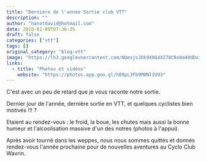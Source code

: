 ```yaml
---
title: "Dernière de l'année Sortie club VTT"
description: ""
author: "hanotdavid@hotmail.com"
date: 2018-01-09T07:36:35
draft: false
categories: ["vtt"]
tags: []
original_category: "blog-vtt"
image: "https://lh3.googleusercontent.com/NQexjsJOk9X0Q4XZ78CRxHa49dDxiXTypEoxeLU6zgach4jxIIYKLW87JbsyNEns3YVhA0-BolUkIErSgjd8I9R_2LgjilrU179D4_Vj8c99zBBRt2VrgYy5Kk19OoU9sRHEqAzYP5pCB1fL0QOISacAZMjRC9dgotE2pwfRtT8_NVXt8yDSROIjBSg5vaBhiKS24yzCT_7KA0ndF3vCW6lXpvdsvbyyeLgh5-gKsxeS1Gj1TaVwpSsxp_olXcVVn_x7E5OR87KKsfI_9GSQ2zRQHPUE9euM0XBkH9mnsjmusTLBzD59X7E4g62G70CkoFfTgCmJ0t1f-43H-rDaPkSX7XUE9RVwXl8dfutobS-YOoImUfn5vNj6LFqR9QWk2UJHzLsBFVdX2AephnXhw-fKNfFWxqeB-SiTvWH23wSTJzWZb98GdkSI1KShr01afL3VrZ1sKTydI-WwDWWDqMJ3DwUASgmi2Xq-xHnkMAS3Y0AWIswXybRew1hdKS4D4zw_tnf7A9pFGieOTetYzHKZ8Nb5znn2-VRLcNs9QMI7KO5w_-EUwLEN86nsJFRocyQrKOUFH_u7nTg9ioMS5118twC7snrjhcfeiNodjlzvUOKsLrqAD29JZc693jr241dIOMa1SemOfihElGO7mCqvOTpDzV9S9Q=w918-h688-no"
links:
  - title: "Photos et vidéos"
    website: "https://photos.app.goo.gl/h09pL3Fb9M0NlIU93"
---
```


C'est avec un peu de retard que je vous raconte notre sortie.

Dernier jour de l'année, dernière sortie en VTT, et quelques cyclistes bien motivés !!!&nbsp;?

Etaient au rendez-vous : le froid, la boue, les chutes mais aussi la bonne humeur et l'alcoolisation massive d'un des notres (photos à l'appui).

Après avoir tourné dans les weppes, nous nous sommes quittés et donnés rendez-vous l'année prochaine pour de nouvelles aventures au Cyclo Club Wavrin.
